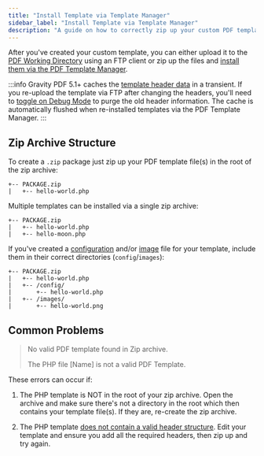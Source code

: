 ```yaml
---
title: "Install Template via Template Manager"
sidebar_label: "Install Template via Template Manager"
description: "A guide on how to correctly zip up your custom PDF template so it can be installed via the PDF Template Manager. Your zip can contain a single PHP template, or multiple templates."
---
```


After you've created your custom template, you can either upload it to the [PDF Working Directory](first-custom-pdf.md#working-directory) using an FTP client or zip up the files and [install them via the PDF Template Manager](../users/pdf-template-manager.md#install). 

:::info
Gravity PDF 5.1+ caches the [template header data](first-custom-pdf.md#template-structure) in a transient. If you re-upload the template via FTP after changing the headers, you'll need to [toggle on Debug Mode](../users/global-settings.md#debug-mode) to purge the old header information. The cache is automatically flushed when re-installed templates via the PDF Template Manager.
::: 

## Zip Archive Structure 

To create a `.zip` package just zip up your PDF template file(s) in the root of the zip archive:

    +-- PACKAGE.zip
    |   +-- hello-world.php

Multiple templates can be installed via a single zip archive:

    +-- PACKAGE.zip
    |   +-- hello-world.php
    |   +-- hello-moon.php

If you've created a [configuration](template-configuration-and-image.md) and/or [image](template-preview-image.md) file for your template, include them in their correct directories (`config`/`images`):

    +-- PACKAGE.zip
    |   +-- hello-world.php
    |   +-- /config/
    |       +-- hello-world.php
    |   +-- /images/
    |       +-- hello-world.png

## Common Problems 

> No valid PDF template found in Zip archive.
>
> The PHP file [Name] is not a valid PDF Template.

These errors can occur if:

1. The PHP template is NOT in the root of your zip archive. Open the archive and make sure there's not a directory in the root which then contains your template file(s). If they are, re-create the zip archive.

2. The PHP template [does not contain a valid header structure](first-custom-pdf.md#template-structure). Edit your template and ensure you add all the required headers, then zip up and try again.

